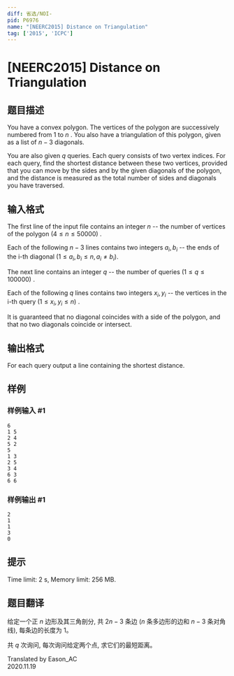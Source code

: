 ```yaml
---
diff: 省选/NOI-
pid: P6976
name: "[NEERC2015] Distance on Triangulation"
tag: ['2015', 'ICPC']
---
```

# [NEERC2015] Distance on Triangulation
## 题目描述



You have a convex polygon. The vertices of the polygon are successively numbered from $1$ to $n$ . You also have a triangulation of this polygon, given as a list of $n − 3$ diagonals.

You are also given $q$ queries. Each query consists of two vertex indices. For each query, find the shortest distance between these two vertices, provided that you can move by the sides and by the given diagonals of the polygon, and the distance is measured as the total number of sides and diagonals you have traversed.


## 输入格式



The first line of the input file contains an integer $n$ -- the number of vertices of the polygon $(4 \le n \le 50 000)$ .

Each of the following $n−3$ lines contains two integers $a_{i}, b_{i}$ -- the ends of the i-th diagonal $(1 \le a_{i}, b_{i} \le n , a_{i} ≠ b_{i}).$

The next line contains an integer $q$ -- the number of queries $(1 \le q \le 100 000)$ .

Each of the following $q$ lines contains two integers $x_{i}, y_{i}$ -- the vertices in the i-th query $(1 \le x_{i}, y_{i} \le n)$ .

It is guaranteed that no diagonal coincides with a side of the polygon, and that no two diagonals coincide or intersect.


## 输出格式



For each query output a line containing the shortest distance.


## 样例

### 样例输入 #1
```
6
1 5
2 4
5 2
5
1 3
2 5
3 4
6 3
6 6

```
### 样例输出 #1
```
2
1
1
3
0

```
## 提示

Time limit: 2 s, Memory limit: 256 MB. 


## 题目翻译

给定一个正 $n$ 边形及其三角剖分, 共 $2n−3$ 条边 ($n$ 条多边形的边和 $n−3$ 条对角线), 每条边的长度为 $1$。

共 $q$ 次询问, 每次询问给定两个点, 求它们的最短距离。

Translated by Eason_AC  
2020.11.19
